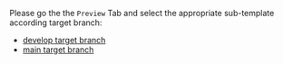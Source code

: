 Please go the the `Preview` Tab and select the appropriate sub-template according target branch:

* [develop target branch](?expand=1&template=develop_pr_template.md)
* [main target branch](?expand=1&template=main_pr_template.md)
